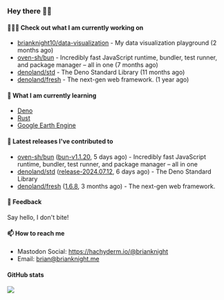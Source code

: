 ### Hey there 👋🏻

#### 👷🏻‍♂️ Check out what I am currently working on

- [brianknight10/data-visualization](https://github.com/brianknight10/data-visualization) - My data visualization playground (2 months ago)
- [oven-sh/bun](https://github.com/oven-sh/bun) - Incredibly fast JavaScript runtime, bundler, test runner, and package manager – all in one (7 months ago)
- [denoland/std](https://github.com/denoland/std) - The Deno Standard Library (11 months ago)
- [denoland/fresh](https://github.com/denoland/fresh) - The next-gen web framework. (1 year ago)

#### 🌱 What I am currently learning
- [Deno](https://deno.land/)
- [Rust](https://www.rust-lang.org/)
- [Google Earth Engine](https://earthengine.google.com/)

#### 🔭 Latest releases I've contributed to

- [oven-sh/bun](https://github.com/oven-sh/bun) ([bun-v1.1.20](https://github.com/oven-sh/bun/releases/tag/bun-v1.1.20), 5 days ago) - Incredibly fast JavaScript runtime, bundler, test runner, and package manager – all in one
- [denoland/std](https://github.com/denoland/std) ([release-2024.07.12](https://github.com/denoland/std/releases/tag/release-2024.07.12), 6 days ago) - The Deno Standard Library
- [denoland/fresh](https://github.com/denoland/fresh) ([1.6.8](https://github.com/denoland/fresh/releases/tag/1.6.8), 3 months ago) - The next-gen web framework.

#### 💬 Feedback

Say hello, I don't bite!

#### 📫 How to reach me

- Mastodon Social: <a rel="me" href="https://hachyderm.io/@brianknight">https://hachyderm.io/@brianknight</a>
- Email: brian@brianknight.me

#### GitHub stats

![](https://github-profile-summary-cards.vercel.app/api/cards/profile-details?username=brianknight10&theme=github)